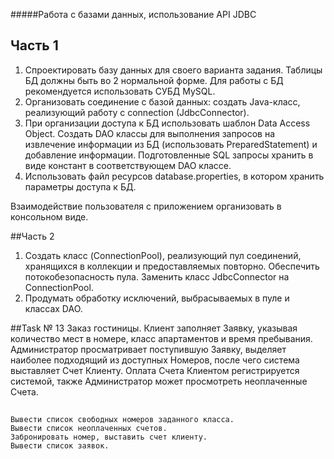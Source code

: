 #####Работа с базами данных, использование API JDBC
## Часть 1
1. Спроектировать базу данных для своего варианта задания. Таблицы БД должны быть во 2 нормальной форме. Для работы с БД рекомендуется использовать СУБД MySQL.
2. Организовать соединение с базой данных: создать Java-класс, реализующий работу с connection (JdbcConnector).
3. При организации доступа к БД использовать шаблон Data Access Object. Создать DAO классы для выполнения запросов на извлечение информации из БД (использовать PreparedStatement) и добавление информации. Подготовленные SQL запросы хранить в виде констант в соответствующем DAO классе.
4. Использовать файл ресурсов database.properties, в котором хранить параметры доступа к БД.  

Взаимодействие пользователя с приложением организовать в консольном виде.

##Часть 2
1. Создать класс (ConnectionPool), реализующий пул соединений, хранящихся в коллекции и предоставляемых повторно. Обеспечить потокобезопасность пула. Заменить класс JdbcConnector на ConnectionPool.
2. Продумать обработку исключений, выбрасываемых в пуле и классах DAO. 

##Task № 13
Заказ гостиницы. 
Клиент заполняет Заявку, указывая количество мест в номере, класс апартаментов и время пребывания. 
Администратор просматривает поступившую Заявку, выделяет наиболее подходящий из доступных Номеров, после чего система выставляет Счет Клиенту.
Оплата Счета Клиентом регистрируется системой, также Администратор может просмотреть неоплаченные Счета.
##
    Вывести список свободных номеров заданного класса.
    Вывести список неоплаченных счетов.
    Забронировать номер, выставить счет клиенту.
    Вывести список заявок.
